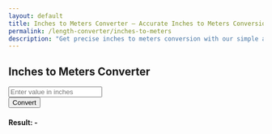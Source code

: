 ```yaml
---
layout: default
title: Inches to Meters Converter – Accurate Inches to Meters Conversion
permalink: /length-converter/inches-to-meters
description: "Get precise inches to meters conversion with our simple and fast tool. Great for projects requiring metric measurements."
--- 
```



<div class="container p-4">
    <div class="card shadow-lg p-4 col-12 col-sm-8 col-md-6">
        <h2 class="text-center mb-4">Inches to Meters Converter</h2>
        <div class="mb-3">
            <input type="number" id="inputValue" class="form-control shadow" placeholder="Enter value in inches">
        </div>
        <button class="btn btn-primary btn-shadow w-100" onclick="convert()">Convert</button>
        <div class="mt-3">
            <h4>Result: <span id="result">-</span></h4>
        </div>
    </div>
</div>

<script>
    function convert() {
        let inputValue = document.getElementById("inputValue").value;
        let resultElement = document.getElementById("result");

        if (inputValue === "" || isNaN(inputValue)) {
            resultElement.innerText = "Please enter a valid number";
            return;
        }

        let result = inputValue * 0.0254; // Convert inches to meters
        resultElement.innerText = result.toFixed(4) + " meters";
    }
</script>